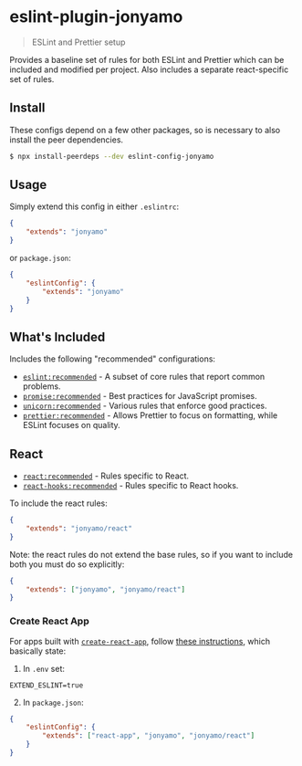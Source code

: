 # eslint-plugin-jonyamo

> ESLint and Prettier setup

Provides a baseline set of rules for both ESLint and Prettier which can be included and modified per project. Also includes a separate react-specific set of rules.

## Install

These configs depend on a few other packages, so is necessary to also install the peer dependencies.

```sh
$ npx install-peerdeps --dev eslint-config-jonyamo
```

## Usage

Simply extend this config in either `.eslintrc`:

```json
{
    "extends": "jonyamo"
}
```

or `package.json`:

```json
{
    "eslintConfig": {
        "extends": "jonyamo"
    }
}
```

## What's Included

Includes the following "recommended" configurations:

* [`eslint:recommended`](https://eslint.org/docs/user-guide/configuring#using-eslint-recommended) - A subset of core rules that report common problems.
* [`promise:recommended`](https://www.npmjs.com/package/eslint-plugin-promise) - Best practices for JavaScript promises.
* [`unicorn:recommended`](https://www.npmjs.com/package/eslint-plugin-unicorn) - Various rules that enforce good practices.
* [`prettier:recommended`](https://www.npmjs.com/package/eslint-config-prettier) - Allows Prettier to focus on formatting, while ESLint focuses on quality.

## React

* [`react:recommended`](https://www.npmjs.com/package/eslint-plugin-react) - Rules specific to React.
* [`react-hooks:recommended`](https://www.npmjs.com/package/eslint-plugin-react-hooks) - Rules specific to React hooks.

To include the react rules:

```json
{
    "extends": "jonyamo/react"
}
```

Note: the react rules do not extend the base rules, so if you want to include both you must do so explicitly:

```json
{
    "extends": ["jonyamo", "jonyamo/react"]
}
```

### Create React App

For apps built with [`create-react-app`](https://create-react-app.dev), follow [these instructions](https://create-react-app.dev/docs/setting-up-your-editor#experimental-extending-the-eslint-config), which basically state:

1. In `.env` set:

```
EXTEND_ESLINT=true
```

2. In `package.json`:

```json
{
    "eslintConfig": {
        "extends": ["react-app", "jonyamo", "jonyamo/react"]
    }
}
```
